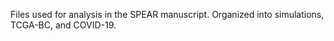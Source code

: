 Files used for analysis in the SPEAR manuscript. Organized into simulations, TCGA-BC, and COVID-19.
